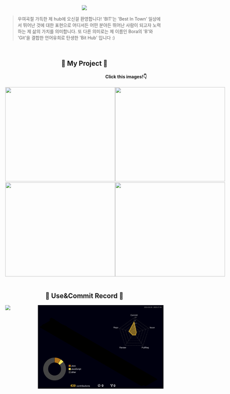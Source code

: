 <!-- Header -->
<div align="center">
  <img src="https://github.com/user-attachments/assets/f586bf85-08c8-4a27-8591-ef90f3ab7c24"/>
</div>

<!-- subHeading -->
>우여곡절 가득한 제 hub에 오신걸 환영합니다!
>'BIT'는 'Best In Town' 일상에서 뛰어난 것에 대한 표현으로 어디서든 어떤 분야든 뛰어난 사람이 되고자 노력하는 제 삶의 가치를 의미합니다. 또 다른 의미로는 제 이름인 Bora의 'B'와 'Git'을 결합한 언어유희로 탄생한 'Bit Hub' 입니다 :)

<!-- Stack -->
<!-- <br/>
<div align="center">
  <h2 align="center">
    🩶 STACK 🤍
  </h2>
<div>
  <div align="center">
  
 | 분류                     | 기술 스택                                                                      |
 | ---------------------- | ------------------------------------------------------------------------- |
 | **Language**           | Java, JavaScript, HTML5, CSS3                                             |
 | **Frontend**           | Vue.js, Vuex, React Native, Axios, Chart.js                               |
 | **Backend**            | Spring Boot, Spring Security, Spring Data JPA, JWT, OAuth 2.0, Swagger    |
 | **Database**           | MySQL, MariaDB, Redis                                                     |
 | **Infra & CI/CD**      | AWS (EC2, S3, RDS, Route 53), GitHub Actions, Jenkins, Docker, Kubernetes |
 | **API & 라이브러리**        | OpenAI API, OpenWeatherMap API, Gradle, Hibernate, Apache POI             |
 | **Monitoring & Tools** | Grafana, Prometheus, Postman, Figma, Microsoft Excel                      |
 | **Production & ETC**   | Apache Tomcat, NPM, SSL, Ubuntu, Google Cloud                             |
   
  </div> -->

<!-- Project -->
  <br/>
 <h2 align="center">
    🩶 My Project 🤍
   </h2>   
<h4 align="right">
 Click this images!👇&nbsp;&nbsp;&nbsp;&nbsp;&nbsp;&nbsp;&nbsp;&nbsp;&nbsp;&nbsp;&nbsp;&nbsp;&nbsp;&nbsp;&nbsp;&nbsp;
</h4>

<div align="center" style="display:flex;">
  <!-- 1st WLOP -->
  <a href="https://github.com/Bodrami/be04-1st-IamDeveloper-WLOP" target="_blank">
    <img src="https://github.com/user-attachments/assets/b1f4239a-dd10-4ed2-8984-47c58a4dda7e" width="350px" height="300px" />
  </a>

  <!-- 2nd InnerJoinUs -->
  <a href="https://github.com/Bodrami/be04-2nd-ThisDotE-InnerJoin-Us" target="_blank">
    <img src="https://github.com/user-attachments/assets/29154b0f-4063-4859-aa40-5f0b70ed2400" width="350px" height="300px" />
  </a>
</div>
<div align="center" style="display:flex;">
  <!-- 3rd MoodHolic -->
  <a href="https://github.com/Bodrami/be04-fin-PI.Akatsuki-MOOD.HOLIC" target="_blank">
    <img src="https://github.com/user-attachments/assets/5462c64a-f80b-4b2f-b68d-da2ad7b5f7e1" width="350px" height="300px" />
  </a>

  <!-- fin Pioms -->
  <a href="https://github.com/Bodrami/be04-fin-PI.Akatsuki-PIOMS" target="_blank">
    <img src="https://github.com/user-attachments/assets/5f1f45fa-72dc-40fe-9e99-20eef7ced889" width="350px" height="300px"/>
  </a>
</div>

<!-- USe Record -->
</br>
<h2 align="center">
    🩶 Use&Commit Record 🤍
</h2>

<div style="display: flex;">
  <!-- 왼쪽: 언어 통계 -->
  <img src="https://github-readme-stats.vercel.app/api/top-langs/?username=Bodrami&layout=donut&show_icons=true&theme=material-palenight&hide_border=true&bg_color=20232a&icon_color=571093&text_color=fff&title_color=58A6FF&count_private=true&exclude_repo=Face-Transfer-Application" 
    width="433px" />

  <!-- 오른쪽: 커밋 3D 그래프 -->
  <img src="./profile-3d-contrib/profile-night-rainbow.svg" width="400px"/>
</div>

<!-- 
<img src="https://github-readme-stats.vercel.app/api?username=Bodrami&show_icons=true&theme=material-palenight&hide_border=true&bg_color=20232a&icon_color=58A6FF&text_color=fff&title_color=58A6FF&count_private=true" width=56% />
-->
